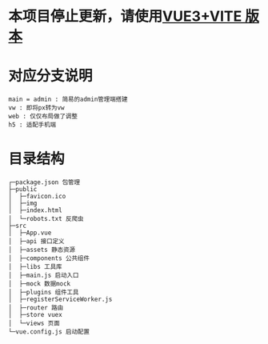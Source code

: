 # 本项目停止更新，请使用[VUE3+VITE 版本](https://github.com/chao921125/vue-vite)

# 对应分支说明

```
main = admin : 简易的admin管理端搭建
vw : 即将px转为vw
web : 仅仅布局做了调整
h5 : 适配手机端
```

# 目录结构

```
┌─package.json 包管理
├─public
│  ├─favicon.ico
│  ├─img
│  ├─index.html
│  └─robots.txt 反爬虫
├─src
│  ├─App.vue
│  ├─api 接口定义
│  ├─assets 静态资源
│  ├─components 公共组件
│  ├─libs 工具库
│  ├─main.js 启动入口
│  ├─mock 数据mock
│  ├─plugins 组件工具
│  ├─registerServiceWorker.js
│  ├─router 路由
│  ├─store vuex
│  └─views 页面
└─vue.config.js 启动配置
```
